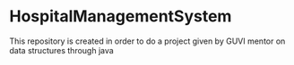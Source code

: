 # HospitalManagementSystem
This repository is created in order to do a project given by GUVI mentor on data structures through java
